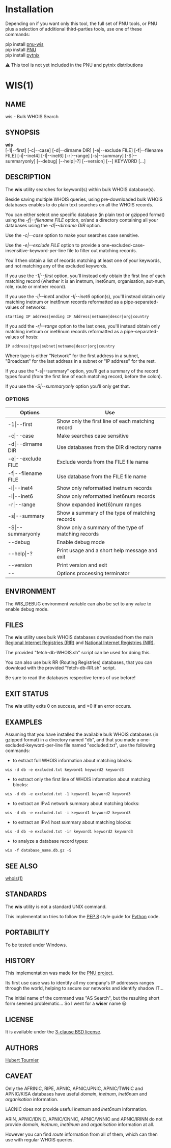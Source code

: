 # Installation
Depending on if you want only this tool, the full set of PNU tools, or PNU plus a selection of additional third-parties tools, use one of these commands:

pip install [pnu-wis](https://pypi.org/project/pnu-wis/)
<br>
pip install [PNU](https://pypi.org/project/PNU/)
<br>
pip install [pytnix](https://pypi.org/project/pytnix/)

:warning: This tool is not yet included in the PNU and pytnix distributions

# WIS(1)

## NAME
wis - Bulk WHOIS Search

## SYNOPSIS
**wis**    
\[-1|--first\]
\[-c|--case\]
\[-d|--dirname DIR\]
\[-e|--exclude FILE\]
\[-f|--filename FILE\]
\[-i|--inet4\]
\[-I|--inet6\]
\[-r|--range\]
\[-s|--summary\]
\[-S|--summaryonly\]
\[--debug\]
\[--help|-?\]
\[--version\]
\[--\]
KEYWORD
\[...\]

## DESCRIPTION
The **wis** utility searches for keyword(s) within bulk WHOIS database(s).

Beside saving multiple WHOIS queries, using pre-downloaded bulk WHOIS databases enables to do plain text searches on all the WHOIS records.

You can either select one specific database (in plain text or gzipped format) using the *-f|--filename FILE* option, or/and a directory containing all your databases using the *-d|--dirname DIR* option.

Use the *-c|--case* option to make your searches case sensitive.

Use the *-e|--exclude FILE* option to provide a one-excluded-case-insensitive-keyword-per-line file to filter out matching records.

You'll then obtain a list of records matching at least one of your keywords, and not matching any of the excluded keywords.

If you use the *-1|--first* option, you'll instead only obtain the first line of each matching record (whether it is an inetnum, inet6num, organisation, aut-num, role, route or mntner record).

If you use the *-i|--inet4* and/or *-I|--inet6* option(s), you'll instead obtain only matching inetnum or inet6num records reformatted as a pipe-separated-values of networks:
```
starting IP address|ending IP Address|netname|descr|org|country
```
If you add the *-r|--range* option to the last ones, you'll instead obtain only matching inetnum or inet6num records reformatted as a pipe-separated-values of hosts:
```
IP address|type|subnet|netname|descr|org|country
```
Where type is either "Network" for the first address in a subnet, "Broadcast" for the last address in a subnet or "IP address" for the rest.

If you use the *-s|--summary" option, you'll get a summary of the record types found (from the first line of each matching record, before the colon).

If you use the *-S|--summaryonly* option you'll only get that.

### OPTIONS
Options | Use
------- | ---
-1\|--first|Show only the first line of each matching record
-c\|--case|Make searches case sensitive
-d\|--dirname DIR|Use databases from the DIR directory name
-e\|--exclude FILE|Exclude words from the FILE file name
-f\|--filename FILE|Use database from the FILE file name
-i\|--inet4|Show only reformatted inetnum records
-I\|--inet6|Show only reformatted inet6num records
-r\|--range|Show expanded inet(6)num ranges
-s\|--summary|Show a summary of the type of matching records
-S\|--summaryonly|Show only a summary of the type of matching records
--debug|Enable debug mode
--help\|-?|Print usage and a short help message and exit
--version|Print version and exit
--|Options processing terminator

## ENVIRONMENT
The WIS_DEBUG environment variable can also be set to any value to enable debug mode.

## FILES
The **wis** utility uses bulk WHOIS databases downloaded from the main [Regional Internet Registries (RIR)](https://www.iana.org/numbers) and [National Internet Registries (NIR)](https://en.wikipedia.org/wiki/National_Internet_registry).

The provided "fetch-db-WHOIS.sh" script can be used for doing this.

You can also use bulk RR (Routing Registries) databases, that you can download with the provided "fetch-db-RR.sh" script.

Be sure to read the databases respective terms of use before!

## EXIT STATUS
The **wis** utility exits 0 on success, and >0 if an error occurs.

## EXAMPLES
Assuming that you have installed the available bulk WHOIS databases (in gzipped format) in a directory named "db", and that you made a one-excluded-keyword-per-line file named "excluded.txt", use the following commands:

* to extract full WHOIS information about matching blocks:
```Shell
wis -d db -e excluded.txt keyword1 keyword2 keyword3
```

* to extract only the first line of WHOIS information about matching blocks:
```Shell
wis -d db -e excluded.txt -1 keyword1 keyword2 keyword3
```

* to extract an IPv4 network summary about matching blocks:
```Shell
wis -d db -e excluded.txt -i keyword1 keyword2 keyword3
```

* to extract an IPv4 host summary about matching blocks:
```Shell
wis -d db -e excluded.txt -ir keyword1 keyword2 keyword3
```

* to analyze a database record types:
```Shell
wis -f database_name.db.gz -S 
```

## SEE ALSO
[whois(1)](https://www.freebsd.org/cgi/man.cgi?query=whois)

## STANDARDS
The **wis** utility is not a standard UNIX command.

This implementation tries to follow the [PEP 8](https://www.python.org/dev/peps/pep-0008/) style guide for [Python](https://www.python.org/) code.

## PORTABILITY
To be tested under Windows.

## HISTORY
This implementation was made for the [PNU project](https://github.com/HubTou/PNU).

Its first use case was to identify all my company's IP addresses ranges through the world, helping to secure our networks and identify shadow IT...

The initial name of the command was "AS Search", but the resulting short form seemed problematic... So I went for a **wis**er name :smiley:

## LICENSE
It is available under the [3-clause BSD license](https://opensource.org/licenses/BSD-3-Clause).

## AUTHORS
[Hubert Tournier](https://github.com/HubTou)

## CAVEAT
Only the AFRINIC, RIPE, APNIC, APNIC/JPNIC, APNIC/TWNIC and APNIC/KISA databases have useful *domain*, *inetnum*, *inet6num* and *organisation* information.

LACNIC does not provide useful *inetnum* and *inet6num* information.

ARIN, APNIC/IDNIC, APNIC/CNNIC, APNIC/VNNIC and APNIC/IRINN do not provide *domain*, *inetnum*, *inet6num* and *organisation* information at all.

However you can find *route* information from all of them, which can then use with regular WHOIS queries.
